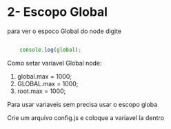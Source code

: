 # 2- Escopo Global

para ver o espoco Global do node digite

```javascript

    console.log(global);
```

Como setar variavel Global node:

1. global.max = 1000;
2. GLOBAL.max = 1000;
3. root.max = 1000;

Para usar variaveis sem precisa usar
o escopo globa

Crie um arquivo config.js e coloque a variavel la dentro